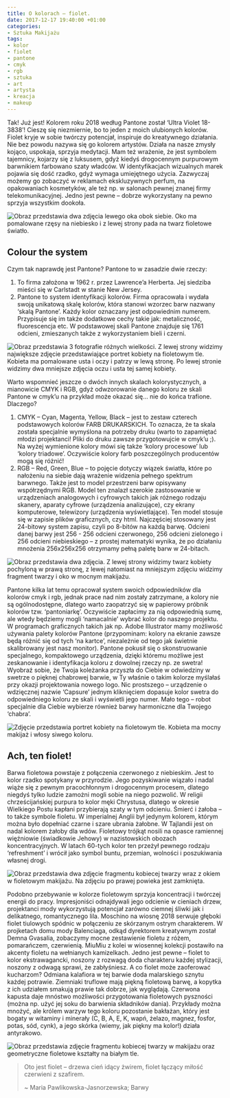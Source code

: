 ```yaml
---
title: O kolorach – fiolet.
date: 2017-12-17 19:40:00 +01:00
categories:
- Sztuka Makijażu
tags:
- kolor
- fiolet
- pantone
- cmyk
- rgb
- sztuka
- art
- artysta
- kreacja
- makeup
---
```


Tak! Już jest! Kolorem roku 2018 według Pantone został ‘Ultra Violet 18-3838’!  Cieszę się niezmiernie, bo to jeden z moich ulubionych kolorów. Fiolet kryje w sobie twórczy potencjał, inspiruje do kreatywnego działania. Nie bez powodu nazywa się go kolorem artystów. Działa na nasze zmysły kojąco, uspokaja, sprzyja medytacji. Mam też wrażenie, że jest symbolem tajemnicy, kojarzy się z luksusem, gdyż kiedyś drogocennym purpurowym barwnikiem farbowano szaty władców. W identyfikacjach wizualnych marek pojawia się dość rzadko, gdyż wymaga umiejętnego użycia. Zazwyczaj możemy go zobaczyć w reklamach ekskluzywnych perfum, na opakowaniach kosmetyków, ale też np. w salonach pewnej znanej firmy telekomunikacyjnej. Jedno jest pewne – dobrze wykorzystany na pewno sprzyja wszystkim dookoła.

![Obraz przedstawia dwa zdjęcia lewego oka obok siebie. Oko ma pomalowane rzęsy na niebiesko i z lewej strony pada na twarz fioletowe światło.](https://assets0.ello.co/uploads/asset/attachment/6766577/ello-optimized-8277c488.jpg)

## Colour the system

Czym tak naprawdę jest Pantone? Pantone to w zasadzie dwie rzeczy:
1. To firma założona w 1962 r. przez Lawrence’a Herberta. Jej siedziba mieści się w Carlstadt w stanie New Jersey.
2. Pantone to system identyfikacji kolorów. Firma opracowała i wydała swoją unikatową skalę kolorów, która stanowi wzorzec barw nazwany ‘skalą Pantone’. Każdy kolor oznaczany jest odpowiednim numerem. Przypisuje się im także dodatkowe cechy takie jak: metaliczność, fluorescencja etc. W podstawowej skali Pantone znajduje się 1761 odcieni, zmieszanych także z wykorzystaniem bieli i czerni.

![Obraz przedstawia 3 fotografie różnych wielkości. Z lewej strony widzimy największe zdjęcie przedstawiające portret kobiety na fioletowym tle. Kobieta ma pomalowane usta i oczy i patrzy w lewą stronę. Po lewej stronie widzimy dwa mniejsze zdjęcia oczu i usta tej samej kobiety.](https://assets2.ello.co/uploads/asset/attachment/6766578/ello-optimized-f653b42a.jpg)

Warto wspomnieć jeszcze o dwóch innych skalach kolorystycznych, a mianowicie CMYK i RGB, gdyż odwzorowanie danego koloru ze skali Pantone w cmyk’u na przykład może okazać się… nie do końca trafione. Dlaczego?
1. CMYK – Cyan, Magenta, Yellow, Black – jest to zestaw czterech podstawowych kolorów FARB DRUKARSKICH. To oznacza, że ta skala została specjalnie wymyślona na potrzeby druku (warto to zapamiętać młodzi projektanci! Pliki do druku zawsze przygotowujcie w cmyk’u ;). Na wyżej wymienione kolory mówi się także ‘kolory procesowe’ lub ‘kolory triadowe’. Oczywiście kolory farb poszczególnych producentów mogą się różnić!
2. RGB – Red, Green, Blue – to pojęcie dotyczy wiązek światła, które po nałożeniu na siebie dają wrażenie widzenia pełnego spektrum barwnego. Także jest to model przestrzeni barw opisywany współrzędnymi RGB. Model ten znalazł szerokie zastosowanie w urządzeniach analogowych i cyfrowych takich jak różnego rodzaju skanery, aparaty cyfrowe (urządzenia analizujące), czy ekrany komputerowe, telewizory (urządzenia wyświetlające). Ten model stosuje się w zapisie plików graficznych, czy html. Najczęściej stosowany jest 24-bitowy system zapisu, czyli po 8-bitów na każdą barwę. Odcieni danej barwy jest 256 - 256 odcieni czerwonego, 256 odcieni zielonego i 256 odcieni niebieskiego – z prostej matematyki wynika, że po działaniu mnożenia 256x256x256 otrzymamy pełną paletę barw w 24-bitach.

![Obraz przedstawia dwa zdjęcia. Z lewej strony widzimy twarz kobiety pochyloną w prawą stronę, z lewej natomiast na mniejszym zdjęciu widzimy fragment twarzy i oko w mocnym makijażu.](https://assets1.ello.co/uploads/asset/attachment/6766579/ello-optimized-2c58aa88.jpg)

Pantone kilka lat temu opracował system swoich odpowiedników dla kolorów cmyk i rgb, jednak prace nad nim zostały zatrzymane, a kolory nie są ogólnodostępne, dlatego warto zaopatrzyć się w papierowy próbnik kolorów tzw. ‘pantoniarkę’. Oczywiście zapłacimy za nią odpowiednią sumę, ale wtedy będziemy mogli ‘namacalnie’ wybrać kolor do naszego projektu. W programach graficznych takich jak np. Adobe Illustrator mamy możliwość używania palety kolorów Pantone (przypominam: kolory na ekranie zawsze będą różnić się od tych ‘na kartce’, niezależnie od tego jak świetnie skalibrowany jest nasz monitor). Pantone pokusił się o skonstruowanie specjalnego, kompaktowego urządzenia, dzięki któremu możliwe jest zeskanowanie i identyfikacja koloru z dowolnej rzeczy np. ze swetra! Wyobraź sobie, że Twoja koleżanka przyszła do Ciebie w odwiedziny w swetrze o pięknej chabrowej barwie, w Ty właśnie o takim kolorze myślałaś przy okazji projektowania nowego logo. Nic prostszego – urządzenie o wdzięcznej nazwie ‘Capsure’ jednym kliknięciem dopasuje kolor swetra do odpowiedniego koloru ze skali i wyświetli jego numer. Mało tego – robot specjalnie dla Ciebie wybierze również barwy harmoniczne dla Twojego ‘chabra’.

![Zdjęcie przedstawia portret kobiety na fioletowym tle. Kobieta ma mocny makijaż i włosy siwego koloru.](https://assets2.ello.co/uploads/asset/attachment/6766582/ello-optimized-87ef3fd0.jpg)

## Ach, ten fiolet!

Barwa fioletowa powstaje z połączenia czerwonego z niebieskim. Jest to kolor rzadko spotykany w przyrodzie. Jego pozyskiwanie wiązało i nadal wiąże się z pewnym pracochłonnym i drogocennym procesem, dlatego niegdyś tylko ludzie zamożni mogli sobie na niego pozwolić. 
W religii chrześcijańskiej purpura to kolor męki Chrystusa, dlatego w okresie Wielkiego Postu kapłani przybierają szaty w tym odcieniu. Śmierć i żałoba – to także symbole fioletu. W imperialnej Anglii był jedynym kolorem, którym można było dopełniać czarne i szare ubrania żałobne. W Tajlandii jest on nadal kolorem żałoby dla wdów. Fioletowy trójkąt nosili na opasce ramiennej więźniowie (świadkowie Jehowy) w nazistowskich obozach koncentracyjnych.
W latach 60-tych kolor ten przeżył pewnego rodzaju ‘refreshment’ i wrócił jako symbol buntu, przemian, wolności i poszukiwania własnej drogi.

![Obraz przedstawia dwa zdjęcie fragmentu kobiecej twarzy wraz z okiem w fioletowym makijażu. Na zdjęciu po prawej powieka jest zamknięta.](https://assets2.ello.co/uploads/asset/attachment/6766583/ello-optimized-28fb65f7.jpg)

Podobno przebywanie w kolorze fioletowym sprzyja koncentracji i twórczej energii do pracy. Impresjoniści odnajdywali jego odcienie w cieniach drzew, projektanci mody wykorzystują potencjał zarówno ciemnej śliwki jak i delikatnego, romantycznego lila.
Moschino na wiosnę 2018 serwuje głęboki fiolet tiulowych spódnic w połączeniu ze skórzanym ostrym charakterem. W projketach domu mody Balenciaga, odkąd dyrektorem kreatywnym został Demna Gvasalia, zobaczymy mocne zestawienie fioletu z różem, pomarańczem, czerwienią. MiuMiu z kolei w wiosennej kolekcji postawiło na akcenty fioletu na wełnianych kamizelkach. Jedno jest pewne – fiolet to kolor ekstrawagancki, noszony z rozwagą doda charakteru każdej stylizacji, noszony z odwagą sprawi, że zabłyśniesz. A co fiolet może zaoferować kucharzom? Odmiana kalafiora w tej barwie doda malarskiego sznytu każdej potrawie. Ziemniaki truflowe mają  piękną fioletową barwę, a kopytka z ich udziałem smakują prawie tak dobrze, jak wyglądają. Czerwona kapusta daje mnóstwo możliwości przygotowania fioletowych pyszności (można np. użyć jej soku do barwienia składników dania). Przykłady można mnożyć, ale królem warzyw tego koloru pozostanie bakłażan, który jest bogaty w witaminy i minerały (C, B, A, E, K, wapń, żelazo, magnez, fosfor, potas, sód, cynk), a jego skórka (wiemy, jak piękny ma kolor!) działa antyrakowo. 

![Obraz przedstawia zdjęcie fragmentu kobiecej twarzy w makijażu oraz geometryczne fioletowe kształty na białym tle.](https://assets0.ello.co/uploads/asset/attachment/6766585/ello-optimized-d7e2233f.jpg)

> Oto jest fiolet – drzewa cień idący żwirem,
> fiolet łączący miłość czerwieni z szafirem.
>
> ~ Maria Pawlikowska-Jasnorzewska; Barwy 
